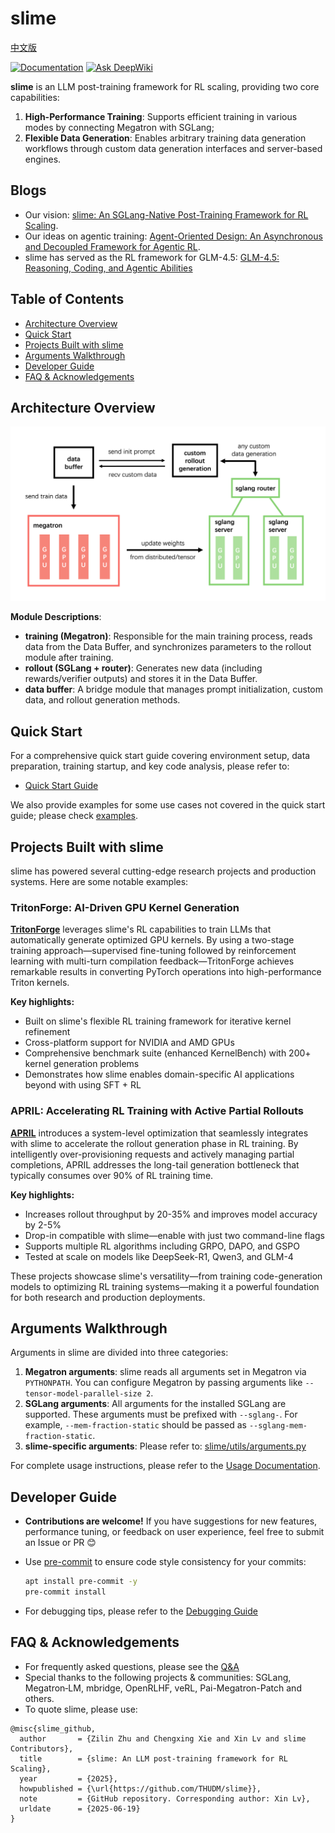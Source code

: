 # slime

[中文版](./README_zh.md)

[![Documentation](https://img.shields.io/badge/docs-latest-brightgreen.svg?style=flat)](https://thudm.github.io/slime/)
[![Ask DeepWiki](https://deepwiki.com/badge.svg)](https://deepwiki.com/THUDM/slime)

**slime** is an LLM post-training framework for RL scaling, providing two core capabilities:

1.  **High-Performance Training**: Supports efficient training in various modes by connecting Megatron with SGLang;
2.  **Flexible Data Generation**: Enables arbitrary training data generation workflows through custom data generation interfaces and server-based engines.

## Blogs

- Our vision: [slime: An SGLang-Native Post-Training Framework for RL Scaling](https://lmsys.org/blog/2025-07-09-slime/).
- Our ideas on agentic training: [Agent-Oriented Design: An Asynchronous and Decoupled Framework for Agentic RL](https://www.notion.so/Agent-Oriented-Design-An-Asynchronous-and-Decoupled-Framework-for-Agentic-RL-2278e692d081802cbdd5d37cef76a547).
- slime has served as the RL framework for GLM-4.5: [GLM-4.5: Reasoning, Coding, and Agentic Abilities](https://z.ai/blog/glm-4.5)

## Table of Contents

  - [Architecture Overview](#architecture-overview)
  - [Quick Start](#quick-start)
  - [Projects Built with slime](#projects-built-with-slime)
  - [Arguments Walkthrough](#arguments-walkthrough)
  - [Developer Guide](#developer-guide)
  - [FAQ & Acknowledgements](#faq--acknowledgements)

## Architecture Overview

![arch](./imgs/arch.png)

**Module Descriptions**:

  - **training (Megatron)**: Responsible for the main training process, reads data from the Data Buffer, and synchronizes parameters to the rollout module after training.
  - **rollout (SGLang + router)**: Generates new data (including rewards/verifier outputs) and stores it in the Data Buffer.
  - **data buffer**: A bridge module that manages prompt initialization, custom data, and rollout generation methods.

## Quick Start

For a comprehensive quick start guide covering environment setup, data preparation, training startup, and key code analysis, please refer to:
- [Quick Start Guide](./docs/en/get_started/quick_start.md)

We also provide examples for some use cases not covered in the quick start guide; please check [examples](examples/).

## Projects Built with slime

slime has powered several cutting-edge research projects and production systems. Here are some notable examples:

### TritonForge: AI-Driven GPU Kernel Generation

[**TritonForge**](https://github.com/RLsys-Foundation/TritonForge) leverages slime's RL capabilities to train LLMs that automatically generate optimized GPU kernels. By using a two-stage training approach—supervised fine-tuning followed by reinforcement learning with multi-turn compilation feedback—TritonForge achieves remarkable results in converting PyTorch operations into high-performance Triton kernels.

**Key highlights:**
- Built on slime's flexible RL training framework for iterative kernel refinement
- Cross-platform support for NVIDIA and AMD GPUs
- Comprehensive benchmark suite (enhanced KernelBench) with 200+ kernel generation problems
- Demonstrates how slime enables domain-specific AI applications beyond with using SFT + RL

### APRIL: Accelerating RL Training with Active Partial Rollouts

[**APRIL**](https://github.com/RLsys-Foundation/APRIL) introduces a system-level optimization that seamlessly integrates with slime to accelerate the rollout generation phase in RL training. By intelligently over-provisioning requests and actively managing partial completions, APRIL addresses the long-tail generation bottleneck that typically consumes over 90% of RL training time.

**Key highlights:**
- Increases rollout throughput by 20-35% and improves model accuracy by 2-5%
- Drop-in compatible with slime—enable with just two command-line flags
- Supports multiple RL algorithms including GRPO, DAPO, and GSPO
- Tested at scale on models like DeepSeek-R1, Qwen3, and GLM-4

These projects showcase slime's versatility—from training code-generation models to optimizing RL training systems—making it a powerful foundation for both research and production deployments.

## Arguments Walkthrough

Arguments in slime are divided into three categories:

1.  **Megatron arguments**: slime reads all arguments set in Megatron via `PYTHONPATH`. You can configure Megatron by passing arguments like `--tensor-model-parallel-size 2`.
2.  **SGLang arguments**: All arguments for the installed SGLang are supported. These arguments must be prefixed with `--sglang-`. For example, `--mem-fraction-static` should be passed as `--sglang-mem-fraction-static`.
3.  **slime-specific arguments**: Please refer to: [slime/utils/arguments.py](slime/utils/arguments.py)

For complete usage instructions, please refer to the [Usage Documentation](docs/en/get_started/usage.md).

## Developer Guide

  - **Contributions are welcome\!** If you have suggestions for new features, performance tuning, or feedback on user experience, feel free to submit an Issue or PR 😊

  - Use [pre-commit](https://pre-commit.com/) to ensure code style consistency for your commits:

    ```bash
    apt install pre-commit -y
    pre-commit install
    ```

  - For debugging tips, please refer to the [Debugging Guide](docs/en/developer_guide/debug.md)

## FAQ & Acknowledgements

  - For frequently asked questions, please see the [Q\&A](docs/en/get_started/qa.md)
  - Special thanks to the following projects & communities: SGLang, Megatron‑LM, mbridge, OpenRLHF, veRL, Pai-Megatron-Patch and others.
  - To quote slime, please use:
  ```bibtext
  @misc{slime_github,
    author       = {Zilin Zhu and Chengxing Xie and Xin Lv and slime Contributors},
    title        = {slime: An LLM post-training framework for RL Scaling},
    year         = {2025},
    howpublished = {\url{https://github.com/THUDM/slime}},
    note         = {GitHub repository. Corresponding author: Xin Lv},
    urldate      = {2025-06-19}
  }
  ```
